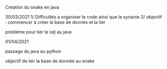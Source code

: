 Création du snake en java 

30/03/2021
1/ Difficultés a organiser le code ainsi que la synaxte 
2/ objectif : commencer à créer la base de donnés et la lier 

problème pour lier le sql au java

01/04/2021 

passage du java au python 

objectif de leir la base de donnée au snake 
